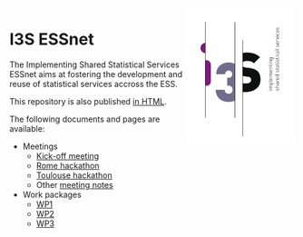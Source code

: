 <img align="right" src="communication/i3s-logo-1-small.png" alt="I3S logo"/>

# I3S ESSnet

The Implementing Shared Statistical Services ESSnet aims at fostering the development and reuse of statistical services accross the ESS.

This repository is also published [in HTML](https://i3s-essnet.github.io/Documents/).

The following documents and pages are available:

  * Meetings
    * [Kick-off meeting](ko-meeting/index.md)
    * [Rome hackathon](rome-hackathon/README.md)
    * [Toulouse hackathon](toulouse-hackathon/README.md)
    * Other [meeting notes](meeting-notes/README.md)
  * Work packages
    * [WP1](wp1/README.md)
    * [WP2](wp2/README.md)
    * [WP3](wp3/README.md)
